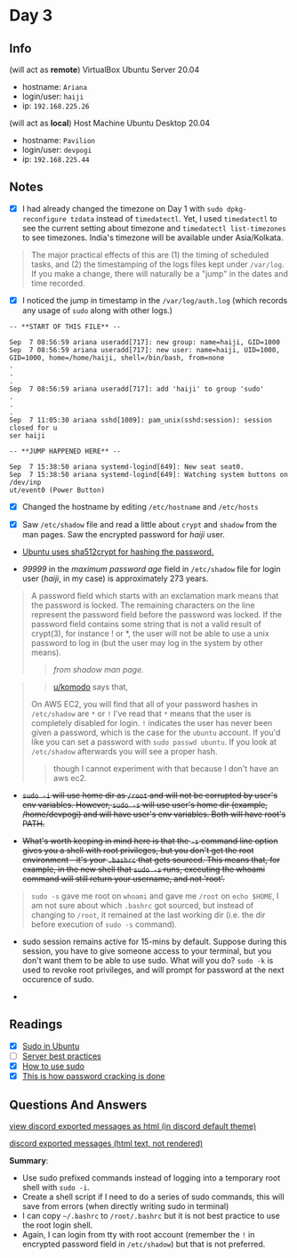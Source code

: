 # Day 3

## Info

(will act as **remote**) VirtualBox Ubuntu Server 20.04
 - hostname: `Ariana`
 - login/user: `haiji`
 - ip: `192.168.225.26`

(will act as **local**) Host Machine Ubuntu Desktop 20.04
 - hostname: `Pavilion`
 - login/user: `devpogi`
 - ip: `192.168.225.44`

## Notes

- [x] I had already changed the timezone on Day 1 with `sudo dpkg-reconfigure tzdata` instead of `timedatectl`. Yet, I used `timedatectl` to see the current setting about timezone and `timedatectl list-timezones` to see timezones. India's timezone will be available under Asia/Kolkata. 
> The major practical effects of this are (1) the timing of scheduled tasks, and (2) the timestamping of the logs files kept under `/var/log`. If you make a change, there will naturally be a "jump" in the dates and time recorded.


- [x] I noticed the jump in timestamp in the `/var/log/auth.log` (which records any usage of `sudo` along with other logs.)

```text
-- **START OF THIS FILE** --

Sep  7 08:56:59 ariana useradd[717]: new group: name=haiji, GID=1000
Sep  7 08:56:59 ariana useradd[717]: new user: name=haiji, UID=1000, GID=1000, home=/home/haiji, shell=/bin/bash, from=none
.
.
.
Sep  7 08:56:59 ariana useradd[717]: add 'haiji' to group 'sudo'
.
.
.
Sep  7 11:05:30 ariana sshd[1009]: pam_unix(sshd:session): session closed for u
ser haiji

-- **JUMP HAPPENED HERE** --

Sep  7 15:38:50 ariana systemd-logind[649]: New seat seat0.
Sep  7 15:38:50 ariana systemd-logind[649]: Watching system buttons on /dev/inp
ut/event0 (Power Button)
```

- [x] Changed the hostname by editing `/etc/hostname` and `/etc/hosts`

- [x] Saw `/etc/shadow` file and read a little about `crypt` and `shadow` from the man pages. Saw the encrypted password for *haiji* user.

- [Ubuntu uses sha512crypt for hashing the password.](https://crypto.stackexchange.com/questions/40841/what-is-the-algorithm-used-to-encrypt-linux-passwords)

- *99999* in the *maximum password age* field in `/etc/shadow` file for login user (*haiji*, in my case) is approximately 273 years.

> A password field which starts with an exclamation mark means that the password is locked. The remaining characters on the line represent the password field before the password was locked. If the password field contains some string that is not a valid result of crypt(3), for instance ! or *, the user will not be able to use a unix password to log in (but the user may log in the system by other means).
> 
>> *from shadow man page.*


>> [u/komodo](https://www.reddit.com/r/linuxupskillchallenge/comments/ip257g/day_3_power_trip/g4igadr?utm_source=share&utm_medium=web2x&context=3) says that, 
> 
> On AWS EC2, you will find that all of your password hashes in `/etc/shadow` are `*` or `!` I've read that `*` means that the user is completely disabled for login. `!` indicates the user has never been given a password, which is the case for the `ubuntu` account. If you'd like you can set a password with `sudo passwd ubuntu`. If you look at `/etc/shadow` afterwards you will see a proper hash.
>> though I cannot experiment with that because I don't have an aws ec2.

- ~~`sudo -i` will use home dir as `/root` and will not be corrupted by user's env variables. However, `sudo -s` will use user's home dir (example, /home/devpogi) and will have user's env variables. Both will have root's PATH.~~

- ~~What's worth keeping in mind here is that the `-s` command line option gives you a shell with root privileges, but you don't get the root environment - it's your `.bashrc` that gets sourced. This means that, for example, in the new shell that `sudo -s` runs, executing the whoami command will still return your username, and not 'root'.~~

> `sudo -s` gave me root on `whoami` and gave me `/root` on `echo $HOME`, I am not sure about which `.bashrc` got sourced, but instead of changing to `/root`, it remained at the last working dir (i.e. the dir before execution of `sudo -s` command).

- sudo session remains active for 15-mins by default. Suppose during this session, you have to give someone access to your terminal, but you don't want them to be able to use sudo. What will you do? `sudo -k` is used to revoke root privileges, and will prompt for password at the next occurence of sudo.
 
- 

## Readings

- [x] [Sudo in Ubuntu](https://help.ubuntu.com/community/RootSudo)
- [ ] [Server best practices](http://www.cyberciti.biz/tips/linux-unix-bsd-openssh-server-best-practices.html)
- [x] [How to use sudo](https://www.howtoforge.com/tutorial/sudo-beginners-guide/)
- [x] [This is how password cracking is done](https://null-byte.wonderhowto.com/how-to/crack-shadow-hashes-after-getting-root-linux-system-0186386/)

## Questions And Answers

[view discord exported messages as html (in discord default theme)](https://htmlpreview.github.io/?https://github.com/devprabal/linuxupskillchallenge/blob/master/assets/day3_questions-discord.html)

[discord exported messages (html text, not rendered)](assets/day3_questions-discord.html)

**Summary**: 
- Use sudo prefixed commands instead of logging into a temporary root shell with `sudo -i`. 
- Create a shell script if I need to do a series of sudo commands, this will save from errors (when directly writing sudo in terminal)
- I can copy `~/.bashrc` to `/root/.bashrc` but it is not best practice to use the root login shell.
- Again, I can login from tty with root account (remember the `!` in encrypted password field in `/etc/shadow`) but that is not preferred.
